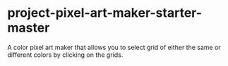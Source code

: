 # project-pixel-art-maker-starter-master
A color pixel art maker that allows you to select grid of either the same or different colors by clicking on the grids.
